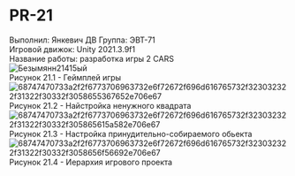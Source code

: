 # PR-21
Выполнил: Янкевич ДВ Группа: ЭВТ-71  
Игровой движок: Unity 2021.3.9f1  
Название работы: разработка игры 2 CARS  
![Безымянн21415ый](https://user-images.githubusercontent.com/119736937/205520776-303c99b4-761f-4d1b-8091-0c10b7c40fb8.png)  
Рисунок 21.1 - Геймплей игры  
![68747470733a2f2f6773706963732e6f72672f696d616765732f323032322f31322f30332f3058655367652e706e67](https://user-images.githubusercontent.com/119736937/205520816-52fb484c-03d1-4e6b-9ca8-810e2f00efc0.png)  
Рисунок 21.2 - Найстройка ненужного квадрата  
![68747470733a2f2f6773706963732e6f72672f696d616765732f323032322f31322f30332f305865615a582e706e67](https://user-images.githubusercontent.com/119736937/205520851-66de38e7-6f30-47d0-a57b-0af64fbabc4a.png)  
Рисунок 21.3 - Настройка принудительно-собираемого обьекта  
![68747470733a2f2f6773706963732e6f72672f696d616765732f323032322f31322f30332f3058656f56692e706e67](https://user-images.githubusercontent.com/119736937/205520878-0df07142-5df3-4308-86e1-57741f49b27f.png)  
Рисунок 21.4 - Иерархия игрового проекта



